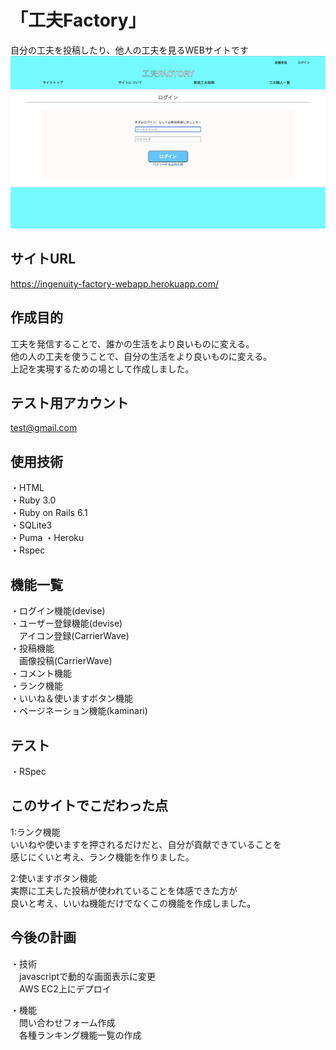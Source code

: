 # 「工夫Factory」
自分の工夫を投稿したり、他人の工夫を見るWEBサイトです
<img src="https://github.com/tomykyou/ingenuity-factory-webapp/blob/master/app/assets/images/readme_image.png">


##  サイトURL
https://ingenuity-factory-webapp.herokuapp.com/


## 作成目的
工夫を発信することで、誰かの生活をより良いものに変える。  
他の人の工夫を使うことで、自分の生活をより良いものに変える。  
上記を実現するための場として作成しました。  


## テスト用アカウント
test@gmail.com


## 使用技術
・HTML  
・Ruby 3.0  
・Ruby on Rails 6.1    
・SQLite3  
・Puma 
・Heroku  
・Rspec


## 機能一覧
・ログイン機能(devise)  
・ユーザー登録機能(devise)  
　アイコン登録(CarrierWave)   
・投稿機能  
　画像投稿(CarrierWave)  
・コメント機能  
・ランク機能  
・いいね＆使いますボタン機能  
・ページネーション機能(kaminari)  


## テスト
・RSpec


## このサイトでこだわった点
1:ランク機能  
いいねや使いますを押されるだけだと、自分が貢献できていることを  
感じにくいと考え、ランク機能を作りました。  

2:使いますボタン機能  
実際に工夫した投稿が使われていることを体感できた方が  
良いと考え、いいね機能だけでなくこの機能を作成しました。


## 今後の計画
・技術  
　javascriptで動的な画面表示に変更  
　AWS EC2上にデプロイ  

・機能  
　問い合わせフォーム作成  
　各種ランキング機能一覧の作成  


